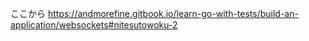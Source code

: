 ここから
https://andmorefine.gitbook.io/learn-go-with-tests/build-an-application/websockets#nitesutowoku-2